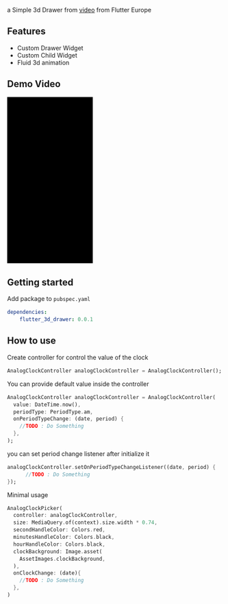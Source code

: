 a Simple 3d Drawer from [video](https://www.youtube.com/watch?v=FCyoHclCqc8&t=1157s) from Flutter Europe

## Features

- Custom Drawer Widget
- Custom Child Widget
- Fluid 3d animation

## Demo Video

<p float="left">
  <img src="https://raw.githubusercontent.com/yasfdany/analog_clock_picker/master/doc/gif/demo.gif" width="200px">
</p>

## Getting started

Add package to `pubspec.yaml`

```yaml
dependencies:
    flutter_3d_drawer: 0.0.1
```

## How to use

Create controller for control the value of the clock

```dart
AnalogClockController analogClockController = AnalogClockController();
```

You can provide default value inside the controller

```dart
AnalogClockController analogClockController = AnalogClockController(
  value: DateTime.now(),
  periodType: PeriodType.am,
  onPeriodTypeChange: (date, period) {
    //TODO : Do Something
  },
);
```

you can set period change listener after initialize it

```dart
analogClockController.setOnPeriodTypeChangeListener((date, period) {
      //TODO : Do Something
});
```

Minimal usage

```dart
AnalogClockPicker(
  controller: analogClockController,
  size: MediaQuery.of(context).size.width * 0.74,
  secondHandleColor: Colors.red,
  minutesHandleColor: Colors.black,
  hourHandleColor: Colors.black,
  clockBackground: Image.asset(
    AssetImages.clockBackground,
  ),
  onClockChange: (date){
    //TODO : Do Something
  },
)
```